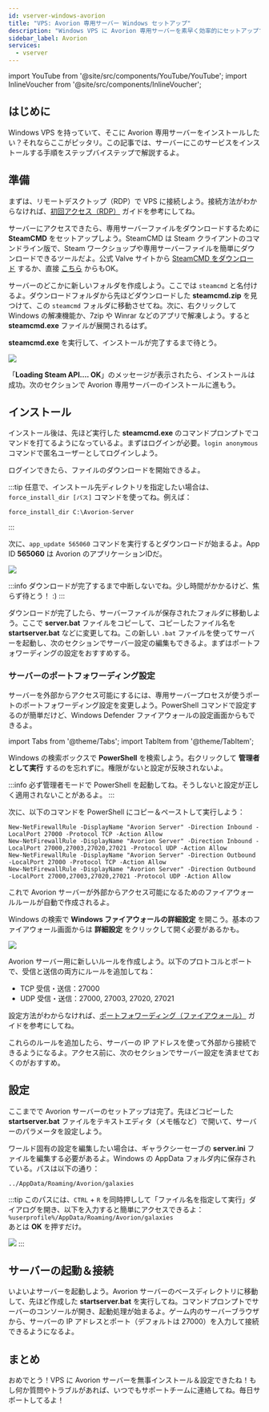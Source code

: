 ```yaml
---
id: vserver-windows-avorion
title: "VPS: Avorion 専用サーバー Windows セットアップ"
description: "Windows VPS に Avorion 専用サーバーを素早く効率的にセットアップする方法 → 今すぐチェック"
sidebar_label: Avorion
services:
  - vserver
---
```


import YouTube from '@site/src/components/YouTube/YouTube';
import InlineVoucher from '@site/src/components/InlineVoucher';

## はじめに

Windows VPS を持っていて、そこに Avorion 専用サーバーをインストールしたい？それならここがピッタリ。この記事では、サーバーにこのサービスをインストールする手順をステップバイステップで解説するよ。

<YouTube videoId="x10ssP09qtg" imageSrc="https://screensaver01.zap-hosting.com/index.php/s/7Nfiz2kgc9Sxbts/preview" title="Windows VPSでAvorion専用サーバーをセットアップする方法！" description="実際に動いているところを見ると理解しやすい？そんなあなたに！動画でわかりやすく解説。急いでる時も、じっくり情報を吸収したい時もぜひ！"/>
<InlineVoucher />

## 準備

まずは、リモートデスクトップ（RDP）で VPS に接続しよう。接続方法がわからなければ、[初回アクセス（RDP）](vserver-windows-userdp.md) ガイドを参考にしてね。

サーバーにアクセスできたら、専用サーバーファイルをダウンロードするために **SteamCMD** をセットアップしよう。SteamCMD は Steam クライアントのコマンドライン版で、Steam ワークショップや専用サーバーファイルを簡単にダウンロードできるツールだよ。公式 Valve サイトから [SteamCMD をダウンロード](https://developer.valvesoftware.com/wiki/SteamCMD) するか、直接 [こちら](https://steamcdn-a.akamaihd.net/client/installer/steamcmd.zip) からもOK。

サーバーのどこかに新しいフォルダを作成しよう。ここでは `steamcmd` と名付けるよ。ダウンロードフォルダから先ほどダウンロードした **steamcmd.zip** を見つけて、この `steamcmd` フォルダに移動させてね。次に、右クリックして Windows の解凍機能か、7zip や Winrar などのアプリで解凍しよう。すると **steamcmd.exe** ファイルが展開されるはず。

**steamcmd.exe** を実行して、インストールが完了するまで待とう。

![](https://github.com/zaphosting/docs/assets/42719082/ffb8e8a1-26e3-4d16-9baf-938e17ec1613)

「**Loading Steam API.... OK**」のメッセージが表示されたら、インストールは成功。次のセクションで Avorion 専用サーバーのインストールに進もう。

## インストール

インストール後は、先ほど実行した **steamcmd.exe** のコマンドプロンプトでコマンドを打てるようになっているよ。まずはログインが必要。`login anonymous` コマンドで匿名ユーザーとしてログインしよう。

ログインできたら、ファイルのダウンロードを開始できるよ。

:::tip
任意で、インストール先ディレクトリを指定したい場合は、`force_install_dir [パス]` コマンドを使ってね。例えば：
```
force_install_dir C:\Avorion-Server
```
:::

次に、`app_update 565060` コマンドを実行するとダウンロードが始まるよ。App ID **565060** は Avorion のアプリケーションIDだ。

![](https://github.com/zaphosting/docs/assets/42719082/29931eec-fd19-4806-88dc-69e585e42370)

:::info
ダウンロードが完了するまで中断しないでね。少し時間がかかるけど、焦らず待とう！ :)
:::

ダウンロードが完了したら、サーバーファイルが保存されたフォルダに移動しよう。ここで **server.bat** ファイルをコピーして、コピーしたファイル名を **startserver.bat** などに変更してね。この新しい `.bat` ファイルを使ってサーバーを起動し、次のセクションでサーバー設定の編集もできるよ。まずはポートフォワーディングの設定をおすすめする。

### サーバーのポートフォワーディング設定

サーバーを外部からアクセス可能にするには、専用サーバープロセスが使うポートのポートフォワーディング設定を変更しよう。PowerShell コマンドで設定するのが簡単だけど、Windows Defender ファイアウォールの設定画面からもできるよ。

import Tabs from '@theme/Tabs';
import TabItem from '@theme/TabItem';

<Tabs>
<TabItem value="powershell" label="PowerShell で設定" default>

Windows の検索ボックスで **PowerShell** を検索しよう。右クリックして **管理者として実行** するのを忘れずに。権限がないと設定が反映されないよ。

:::info
必ず管理者モードで PowerShell を起動してね。そうしないと設定が正しく適用されないことがあるよ。
:::

次に、以下のコマンドを PowerShell にコピー＆ペーストして実行しよう：
```
New-NetFirewallRule -DisplayName "Avorion Server" -Direction Inbound -LocalPort 27000 -Protocol TCP -Action Allow
New-NetFirewallRule -DisplayName "Avorion Server" -Direction Inbound -LocalPort 27000,27003,27020,27021 -Protocol UDP -Action Allow
New-NetFirewallRule -DisplayName "Avorion Server" -Direction Outbound -LocalPort 27000 -Protocol TCP -Action Allow
New-NetFirewallRule -DisplayName "Avorion Server" -Direction Outbound -LocalPort 27000,27003,27020,27021 -Protocol UDP -Action Allow
```

これで Avorion サーバーが外部からアクセス可能になるためのファイアウォールルールが自動で作成されるよ。

</TabItem>

<TabItem value="windefender" label="Windows Defender で設定">

Windows の検索で **Windows ファイアウォールの詳細設定** を開こう。基本のファイアウォール画面からは **詳細設定** をクリックして開く必要があるかも。

![](https://github.com/zaphosting/docs/assets/42719082/5fb9f943-7e51-4d8f-9df4-2f5ff60857d3)

Avorion サーバー用に新しいルールを作成しよう。以下のプロトコルとポートで、受信と送信の両方にルールを追加してね：
- TCP 受信・送信：27000
- UDP 受信・送信：27000, 27003, 27020, 27021

設定方法がわからなければ、[ポートフォワーディング（ファイアウォール）](vserver-windows-port.md) ガイドを参考にしてね。

</TabItem>
</Tabs>

これらのルールを追加したら、サーバーの IP アドレスを使って外部から接続できるようになるよ。アクセス前に、次のセクションでサーバー設定を済ませておくのがおすすめ。

## 設定

ここまでで Avorion サーバーのセットアップは完了。先ほどコピーした **startserver.bat** ファイルをテキストエディタ（メモ帳など）で開いて、サーバーのパラメータを設定しよう。

ワールド固有の設定を編集したい場合は、ギャラクシーセーブの **server.ini** ファイルを編集する必要があるよ。Windows の AppData フォルダ内に保存されている。パスは以下の通り：
```
../AppData/Roaming/Avorion/galaxies
```

:::tip
このパスには、`CTRL` + `R` を同時押しして「ファイル名を指定して実行」ダイアログを開き、以下を入力すると簡単にアクセスできるよ：
`%userprofile%/AppData/Roaming/Avorion/galaxies`  
あとは **OK** を押すだけ。

![](https://screensaver01.zap-hosting.com/index.php/s/exjm2axcnYWoXAo/preview)
:::

## サーバーの起動＆接続

いよいよサーバーを起動しよう。Avorion サーバーのベースディレクトリに移動して、先ほど作成した **startserver.bat** を実行してね。コマンドプロンプトでサーバーのコンソールが開き、起動処理が始まるよ。ゲーム内のサーバーブラウザから、サーバーの IP アドレスとポート（デフォルトは 27000）を入力して接続できるようになるよ。

## まとめ

おめでとう！VPS に Avorion サーバーを無事インストール＆設定できたね！もし何か質問やトラブルがあれば、いつでもサポートチームに連絡してね。毎日サポートしてるよ！

<InlineVoucher />